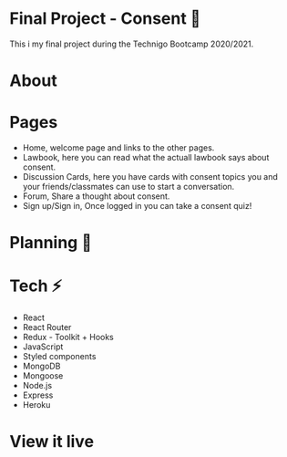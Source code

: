 # Final Project - Consent 🍃
This i my final project during the Technigo Bootcamp 2020/2021.



# About 

# Pages
- Home, welcome page and links to the other pages. 
- Lawbook, here you can read what the actuall lawbook says about consent.  
- Discussion Cards, here you have cards with consent topics you and your friends/classmates can use to start a conversation. 
- Forum, Share a thought about consent. 
- Sign up/Sign in, Once logged in you can take a consent quiz!


# Planning 🧩


# Tech ⚡️
- React
- React Router
- Redux - Toolkit + Hooks
- JavaScript
- Styled components 
- MongoDB
- Mongoose
- Node.js
- Express
- Heroku

# View it live 
